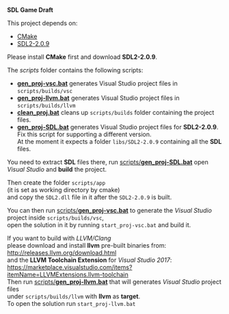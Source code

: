 **SDL Game Draft**

This project depends on:
- [CMake](https://cmake.org/download/)
- [SDL2-2.0.9](https://www.libsdl.org/download-2.0.php)

Please install **CMake** first and download **SDL2-2.0.9**.

The *scripts* folder contains the following scripts:  
- [**gen_proj-vsc.bat**](scripts/gen_proj-vsc.bat) generates Visual Studio project files in `scripts/builds/vsc`  
- [**gen_proj-llvm.bat**](scripts/gen_proj-llvm.bat) generates Visual Studio project files in `scripts/builds/llvm`   
- [**clean_proj.bat**](scripts/clean_proj.bat) cleans up `scripts/builds` folder containing the project files.  
- [**gen_proj-SDL.bat**](scripts/gen_proj-SDL.bat) generates Visual Studio project files for **SDL2-2.0.9**.  
  Fix this script for supporting a different version.  
  At the moment it expects a folder `libs/SDL2-2.0.9`
  containing all the **SDL** files.

You need to extract **SDL** files there, 
run [scripts/**gen_proj-SDL.bat**](scripts/gen_proj-SDL.bat) 
open *Visual Studio* and **build** the project.

Then create the folder `scripts/app`   
(it is set as working directory by cmake)   
and copy the `SDL2.dll` file in it after the `SDL2-2.0.9` is built.

You can then run [scripts/**gen_proj-vsc.bat**](scripts/gen_proj-vsc.bat) 
to generate the *Visual Studio* project inside `scripts/builds/vsc`,   
open the solution in it by running `start_proj-vsc.bat` and build it.


If you want to build with *LLVM/Clang*  
please download and install **llvm** pre-built binaries from:  
http://releases.llvm.org/download.html  
and the **LLVM Toolchain Extension** for *Visual Studio 2017*:  
https://marketplace.visualstudio.com/items?itemName=LLVMExtensions.llvm-toolchain  
Then run [scripts/**gen_proj-llvm.bat**](scripts/gen_proj-llvm.bat) 
that will generates *Visual Studio* project files   
under `scripts/builds/llvm` with **llvm** as **target**.   
To open the solution run `start_proj-llvm.bat`
